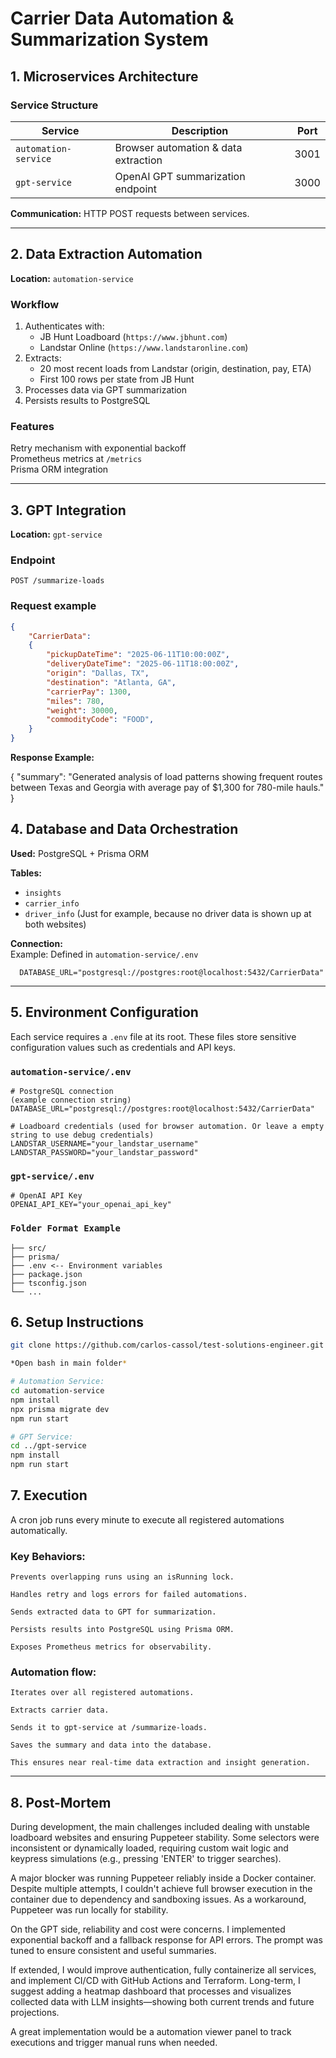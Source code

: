 # Carrier Data Automation & Summarization System

## 1. Microservices Architecture

### Service Structure
| Service               | Description                                  | Port  |
|-----------------------|----------------------------------------------|-------|
| `automation-service`  | Browser automation & data extraction         | 3001  |
| `gpt-service`         | OpenAI GPT summarization endpoint            | 3000  |

**Communication:** HTTP POST requests between services.

---

## 2. Data Extraction Automation
**Location:** `automation-service`

### Workflow
1. Authenticates with:
   - JB Hunt Loadboard (`https://www.jbhunt.com`)
   - Landstar Online (`https://www.landstaronline.com`)
2. Extracts:
   - 20 most recent loads from Landstar (origin, destination, pay, ETA)
   - First 100 rows per state from JB Hunt
3. Processes data via GPT summarization
4. Persists results to PostgreSQL

### Features
Retry mechanism with exponential backoff  
Prometheus metrics at `/metrics`  
Prisma ORM integration  

---

## 3. GPT Integration
**Location:** `gpt-service`

### Endpoint
`POST /summarize-loads`

### Request example
```json
{
    "CarrierData":
    {
        "pickupDateTime": "2025-06-11T10:00:00Z",
        "deliveryDateTime": "2025-06-11T18:00:00Z",
        "origin": "Dallas, TX",
        "destination": "Atlanta, GA",
        "carrierPay": 1300,
        "miles": 780,
        "weight": 30000,
        "commodityCode": "FOOD",
    }
}
```
**Response Example:**

{ "summary": "Generated analysis of load patterns showing frequent routes between Texas and Georgia with average pay of $1,300 for 780-mile hauls." }

## 4. Database and Data Orchestration

**Used:** PostgreSQL + Prisma ORM

**Tables:**
- `insights`
- `carrier_info` 
- `driver_info` (Just for example, because no driver data is shown up at both websites)

**Connection:**  
Example:
Defined in `automation-service/.env`

```env
  DATABASE_URL="postgresql://postgres:root@localhost:5432/CarrierData"
```

---

## 5. Environment Configuration

Each service requires a `.env` file at its root. These files store sensitive configuration values such as credentials and API keys.

### `automation-service/.env`

```env
# PostgreSQL connection
(example connection string)
DATABASE_URL="postgresql://postgres:root@localhost:5432/CarrierData"

# Loadboard credentials (used for browser automation. Or leave a empty string to use debug credentials)
LANDSTAR_USERNAME="your_landstar_username"
LANDSTAR_PASSWORD="your_landstar_password"

```

### `gpt-service/.env`
```env
# OpenAI API Key
OPENAI_API_KEY="your_openai_api_key"

```

### `Folder Format Example`
```env
├── src/
├── prisma/
├── .env <-- Environment variables
├── package.json
├── tsconfig.json
└── ...

```

## 6. Setup Instructions

```bash 
git clone https://github.com/carlos-cassol/test-solutions-engineer.git

*Open bash in main folder*

# Automation Service:
cd automation-service
npm install
npx prisma migrate dev
npm run start

# GPT Service:
cd ../gpt-service
npm install
npm run start
```
## 7. Execution
A cron job runs every minute to execute all registered automations automatically.

### Key Behaviors:
    Prevents overlapping runs using an isRunning lock.

    Handles retry and logs errors for failed automations.

    Sends extracted data to GPT for summarization.

    Persists results into PostgreSQL using Prisma ORM.

    Exposes Prometheus metrics for observability.

### Automation flow:

    Iterates over all registered automations.

    Extracts carrier data.

    Sends it to gpt-service at /summarize-loads.

    Saves the summary and data into the database.

    This ensures near real-time data extraction and insight generation.

---

## 8. Post-Mortem

During development, the main challenges included dealing with unstable loadboard websites and ensuring Puppeteer stability. Some selectors were inconsistent or dynamically loaded, requiring custom wait logic and keypress simulations (e.g., pressing 'ENTER' to trigger searches).

A major blocker was running Puppeteer reliably inside a Docker container. Despite multiple attempts, I couldn't achieve full browser execution in the container due to dependency and sandboxing issues. As a workaround, Puppeteer was run locally for stability.

On the GPT side, reliability and cost were concerns. I implemented exponential backoff and a fallback response for API errors. The prompt was tuned to ensure consistent and useful summaries.

If extended, I would improve authentication, fully containerize all services, and implement CI/CD with GitHub Actions and Terraform. Long-term, I suggest adding a heatmap dashboard that processes and visualizes collected data with LLM insights—showing both current trends and future projections.

A great implementation would be a automation viewer panel to track executions and trigger manual runs when needed.
